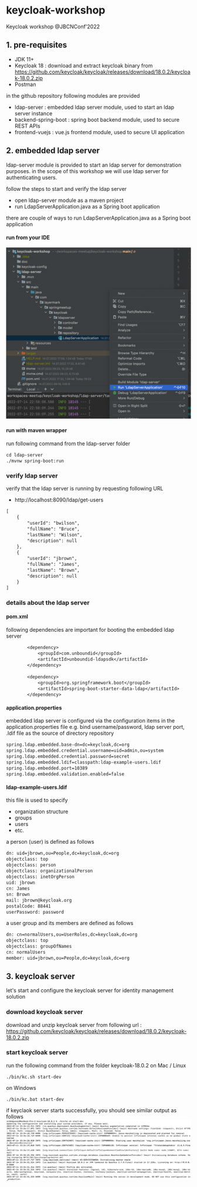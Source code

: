# keycloak-workshop
Keycloak workshop @JBCNConf'2022

## 1. pre-requisites
+ JDK 11+
+ Keycloak 18 : download and extract keycloak binary from https://github.com/keycloak/keycloak/releases/download/18.0.2/keycloak-18.0.2.zip
+ Postman

in the github repository following modules are provided

+ ldap-server : embedded ldap server module, used to start an ldap server instance
+ backend-spring-boot : spring boot backend module, used to secure REST APIs 
+ frontend-vuejs : vue.js frontend module, used to secure UI application

## 2. embedded ldap server
ldap-server module is provided to start an ldap server for demonstration purposes. in the scope of this workshop we will use ldap server for authenticating users.

follow the steps to start and verify the ldap server
+ open ldap-server module as a maven project
+ run LdapServerApplication.java as a Spring boot application

there are couple of ways to run LdapServerApplication.java as a Spring boot application
#### run from your IDE

![](doc/screen_shot_01-run-ldap-server.png)

#### run with maven wrapper 
run following command from the ldap-server folder
```
cd ldap-server
./mvnw spring-boot:run
```

### verify ldap server
verify that the ldap server is running by requesting following URL
+ http://localhost:8090/ldap/get-users

```
[
	{
		"userId": "bwilson",
		"fullName": "Bruce",
		"lastName": "Wilson",
		"description": null
	},
	{
		"userId": "jbrown",
		"fullName": "James",
		"lastName": "Brown",
		"description": null
	}
]
```

### details about the ldap server 
#### pom.xml
following dependencies are important for booting the embedded ldap server

```
        <dependency>
            <groupId>com.unboundid</groupId>
            <artifactId>unboundid-ldapsdk</artifactId>
        </dependency>

        <dependency>
            <groupId>org.springframework.boot</groupId>
            <artifactId>spring-boot-starter-data-ldap</artifactId>
        </dependency>
```

#### application.properties
embedded ldap server is configured via the configuration items in the application.properties file e.g. bind username/password, ldap server port, .ldif file as the source of directory repository 
```
spring.ldap.embedded.base-dn=dc=keycloak,dc=org
spring.ldap.embedded.credential.username=uid=admin,ou=system
spring.ldap.embedded.credential.password=secret
spring.ldap.embedded.ldif=classpath:ldap-example-users.ldif
spring.ldap.embedded.port=10389
spring.ldap.embedded.validation.enabled=false
```

#### ldap-example-users.ldif
this file is used to specify 
+ organization structure
+ groups
+ users
+ etc. 

a person (user) is defined as follows
```
dn: uid=jbrown,ou=People,dc=keycloak,dc=org
objectclass: top
objectclass: person
objectclass: organizationalPerson
objectclass: inetOrgPerson
uid: jbrown
cn: James
sn: Brown
mail: jbrown@keycloak.org
postalCode: 88441
userPassword: password
```

a user group and its members are defined as follows
```
dn: cn=normalUsers,ou=UserRoles,dc=keycloak,dc=org
objectclass: top
objectclass: groupOfNames
cn: normalUsers
member: uid=jbrown,ou=People,dc=keycloak,dc=org
```

## 3. keycloak server
let's start and configure the keycloak server for identity management solution
### download keycloak server
download and unzip keycloak server from following url : https://github.com/keycloak/keycloak/releases/download/18.0.2/keycloak-18.0.2.zip

### start keycloak server
run the following command from the folder keycloak-18.0.2
on Mac / Linux 
```
./bin/kc.sh start-dev
```
on Windows
```
./bin/kc.bat start-dev
```
if keyclaok server starts successfully, you should see similar output as follows
![](doc/screen_shot_02_run_keycloak_server.png)

